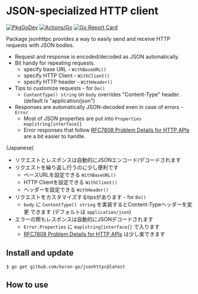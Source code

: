 # JSON-specialized HTTP client

[![PkgGoDev](https://pkg.go.dev/badge/github.com/koron-go/jsonhttpc)](https://pkg.go.dev/github.com/koron-go/jsonhttpc)
[![Actions/Go](https://github.com/koron-go/jsonhttpc/workflows/Go/badge.svg)](https://github.com/koron-go/jsonhttpc/actions?query=workflow%3AGo)
[![Go Report Card](https://goreportcard.com/badge/github.com/koron-go/jsonhttpc)](https://goreportcard.com/report/github.com/koron-go/jsonhttpc)

Package jsonhttpc provides a way to easily send and receive HTTP requests with JSON bodies.

*   Request and response is encoded/decoded as JSON automatically.
*   Bit handy for repeating requests.
    *   specify base URL - `WithBaseURL()`
    *   specify HTTP Client - `WithClient()`
    *   specify HTTP header - `WithHeader()`
*   Tips to customize requests - for `Do()`
    *   `ContentType() string` on `body` overrides "Content-Type" header.
        (default is "application/json")
*   Responses are automatically JSON-decoded even in case of errors - `Error`
    *   Most of JSON properties are put into
        `Properties map[string]interface{}`
    *   Error responses that follow [RFC7808 Problem Details for HTTP APIs][rfc7808] are a bit easier to handle.

(Japanese)

*   リクエストとレスポンスは自動的にJSONエンコード/デコードされます
*   リクエストを繰り返し行うのに少し便利です
    *   ベースURLを設定できる `WithBaseURL()`
    *   HTTP Clientを設定できる `WithClient()`
    *   ヘッダーを設定できる `WithHeader()`
*   リクエストをカスタマイズするtipsがあります - for `Do()` 
    *   `body` に `ContentType() string` を実装するとContent-Typeヘッダーを変更
        できます (デフォルトは `application/json`)
*   エラーの際もレスポンスは自動的にJSONデコードされます
    *   `Error.Properties` に `map[string]interface{}` で入ります
    *   [RFC7808 Problem Details for HTTP APIs][rfc7808] は少し楽できます

[rfc7808]:https://tools.ietf.org/html/rfc7807

## Install and update

```console
$ go get github.com/koron-go/jsonhttpc@latest
```

## How to use
